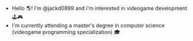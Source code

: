 - Hello 🌎! I’m @jackd0899 and i'm interested in videogame development 🕹️🎮
- I'm currently attending a master's degree in computer science (videogame programming specialization) 🎓


